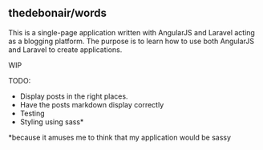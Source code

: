 ## thedebonair/words

This is a single-page application written with AngularJS and Laravel acting as a blogging platform. The purpose is to learn how to use both AngularJS and Laravel to create applications.

WIP

TODO:
- Display posts in the right places.
- Have the posts markdown display correctly
- Testing
- Styling using sass*

*because it amuses me to think that my application would be sassy